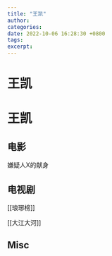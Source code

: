 ```yaml
---
title: "王凯"
author: 
categories: 
date: 2022-10-06 16:28:30 +0800
tags: 
excerpt: 
---
```






# 王凯










# 王凯


## 电影

嫌疑人X的献身

## 电视剧

[[琅琊榜]]

[[大江大河]]



## Misc



